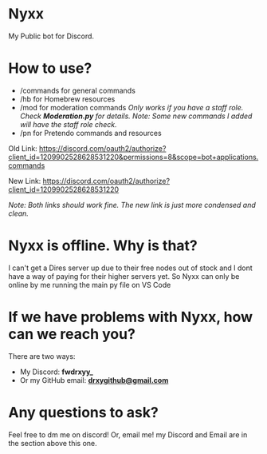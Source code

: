 # Nyxx
My Public bot for Discord. 

# How to use?
- /commands for general commands
- /hb for Homebrew resources
- /mod for moderation commands
     *Only works if you have a staff role. Check **Moderation.py** for details.*
     *Note: Some new commands I added will have the staff role check.*
- /pn for Pretendo commands and resources

Old Link: https://discord.com/oauth2/authorize?client_id=1209902528628531220&permissions=8&scope=bot+applications.commands

New Link: https://discord.com/oauth2/authorize?client_id=1209902528628531220

*Note: Both links should work fine. The new link is just more condensed and clean.*

# Nyxx is offline. Why is that?
I can't get a Dires server up due to their free nodes out of stock and I dont have a way of paying for their higher servers yet. So Nyxx can only be online by me running the main py file on VS Code

# If we have problems with Nyxx, how can we reach you?
There are two ways:
- My Discord: **fwdrxyy_**
- Or my GitHub email: **drxygithub@gmail.com**

# Any questions to ask?
Feel free to dm me on discord! Or, email me! my Discord and Email are in the section above this one.

